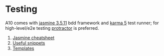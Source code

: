 # Testing

A10 comes with [jasmine 3.5.11](https://jasmine.github.io/api/3.5/global) bdd framework
and [karma 5](https://karma-runner.github.io/5.0/index.html) test runner; for high-level/e2e testing
[protractor](https://github.com/angular/protractor) is preferred.

1. [Jasmine cheatsheet](01-jasmine/README.md)
2. [Useful snippets](02-snippets/README.md)
3. [Templates](03-templates/README.md)
